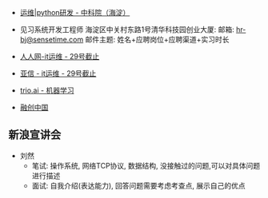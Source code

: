 - [运维|python研发 - 中科院（海淀）](http://www.yingjiesheng.com/job-002-565-198.html)
- 见习系统开发工程师 海淀区中关村东路1号清华科技园创业大厦:
邮箱: hr-bj@sensetime.com
邮件主题: 姓名+应聘岗位+应聘渠道+实习时长
- [人人网-it运维 - 29号截止](http://www.shixiseng.com/intern/inn_hdpfbjybpeq4)
- [亚信 - it运维 - 29号截止](http://www.shixiseng.com/intern/inn_hwcizrvpe7my)

- [trio.ai - 机器学习](http://www.shixiseng.com/intern/inn_rfwqeyu08dmz)

- [融创中国](http://www.sunac.com.cn/hr/plan.aspx?tags=3)

## 新浪宣讲会
- 刘然
  * 笔试: 操作系统, 网络TCP协议, 数据结构, 没接触过的问题,可以对具体问题进行描述
  * 面试: 自我介绍(表达能力), 回答问题需要考虑考查点, 展示自己的优点
